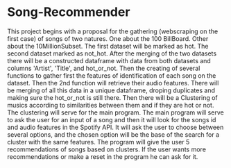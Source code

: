 # Song-Recommender

This project begins with a proposal for the gathering (webscraping on the first case) of songs of two natures. One about the 100 BillBoard. Other about the 10MillionSubset. 
The first dataset will be marked as hot. The second dataset marked as not_hot.
After the merging of the two datasets there will be a constructed dataframe with data from both datasets and columns 'Artist', 'Title', and hot_or_not.
Then the creating of several functions to gather first the features of identification of each song on the dataset.
Then the 2nd function will retrieve their audio features. 
There will be merging of all this data in a unique dataframe, droping duplicates and making sure the hot_or_not is still there. 
Then there will be a Clustering of musics according to similarities between them and if they are hot or not. 
The clustering will serve for the main program. 
The main program will serve to ask the user for an input of a song and then it will look for the songs id and audio features in the Spotify API. 
It will ask the user to choose between several options, and the chosen option will be the base of the search for a cluster with the same features. 
The program will give the user 5 recommendations of songs based on clusters. 
If the user wants more recommendations or make a reset in the program he can ask for it. 
